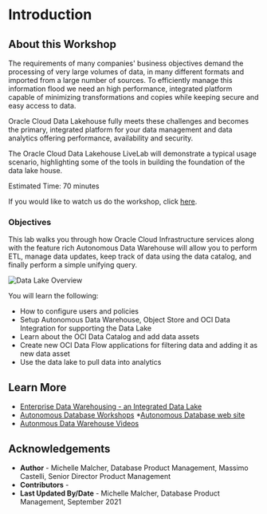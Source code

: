 # Introduction

## About this Workshop

The requirements of many companies' business objectives demand the processing of very large volumes of data, in many different formats and imported from a large number of sources. To efficiently manage this information flood we need an high performance, integrated platform capable of minimizing transformations and copies while keeping secure and easy access to data.

Oracle Cloud Data Lakehouse fully meets these challenges and becomes the primary, integrated platform for your data management and data analytics offering performance, availability and security.

The Oracle Cloud Data Lakehouse LiveLab will demonstrate a typical usage scenario, highlighting some of the tools in  building the foundation of the data lake house.

Estimated Time: 70 minutes

<if type="odbw">If you would like to watch us do the workshop, click [here](https://youtu.be/NnRfE-MLN-A).</if>

### Objectives

This lab walks you through how Oracle Cloud Infrastructure services along with the feature rich Autonomous Data Warehouse will allow you to perform ETL, manage data updates, keep track of data using the data catalog, and finally perform a simple unifying query.

![Data Lake Overview](images/data_lake_overview.png " ")

You will learn the following:
- How to configure users and policies
- Setup Autonomous Data Warehouse, Object Store and OCI Data Integration for supporting the Data Lake
- Learn about the OCI Data Catalog and add data assets
- Create new OCI Data Flow applications for filtering data and adding it as new data asset
- Use the data lake to pull data into analytics

## Learn More

* [Enterprise Data Warehousing - an Integrated Data Lake](https://docs.oracle.com/en/solutions/oci-curated-analysis/index.html#GUID-7FF7A024-5EB0-414B-A1A5-4718929DC7F2)
* [Autonomous Database Workshops](https://apexapps.oracle.com/pls/apex/dbpm/r/livelabs/livelabs-workshop-cards?p100_product=82&me=65&clear=100)
*[Autonomous Database web site](https://www.oracle.com/autonomous-database/)
* [Autonmous Data Warehouse Videos](https://docs.oracle.com/en/cloud/paas/autonomous-data-warehouse-cloud/videos.html)

## Acknowledgements

* **Author** - Michelle Malcher, Database Product Management, Massimo Castelli, Senior Director Product Management
* **Contributors** -  
* **Last Updated By/Date** - Michelle Malcher, Database Product Management, September 2021
